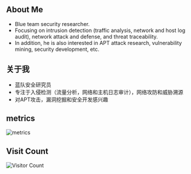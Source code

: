 ## About Me

- Blue team security researcher.
- Focusing on intrusion detection (traffic analysis, network and host log audit), network attack and defense, and threat traceability. 
- In addition, he is also interested in APT attack research, vulnerability mining, security development, etc.

## 关于我

- 蓝队安全研究员
- 专注于入侵检测（流量分析，网络和主机日志审计），网络攻防和威胁溯源
- 对APT攻击，漏洞挖掘和安全开发感兴趣

## metrics

![metrics](https://metrics.lecoq.io/leezp?template=classic&base.header=0&base.activity=0&base.community=0&base.repositories=0&base.metadata=0&isocalendar=1&isocalendar.duration=full-year&config.timezone=Asia%2FShanghai)

## Visit Count

![Visitor Count](https://profile-counter.glitch.me/leezp/count.svg)
